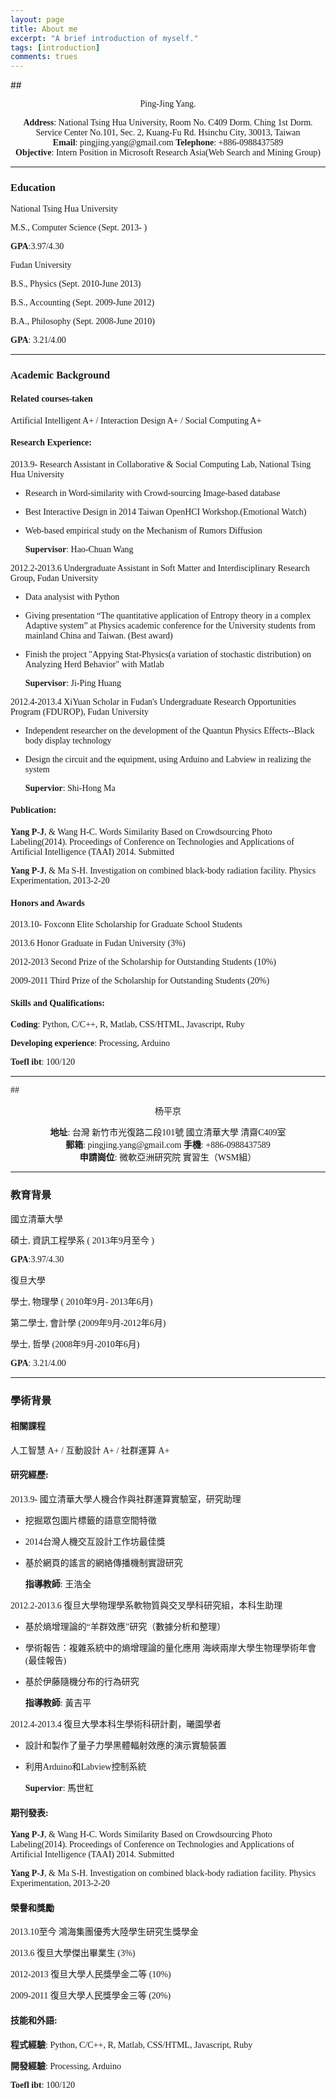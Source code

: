 ```yaml
---
layout: page
title: About me
excerpt: "A brief introduction of myself."
tags: [introduction]
comments: trues
---
```



##<font style="font-family:Times New Roman"><center>Ping-Jing Yang.</center>

<center><b>Address</b>: National Tsing Hua University, Room No. C409 Dorm. Ching 1st Dorm. Service Center
No.101, Sec. 2, Kuang-Fu Rd.
Hsinchu City, 30013, Taiwan</center>

<center><b>Email</b>: pingjing.yang@gmail.com <b>Telephone</b>: +886-0988437589</center>

<center><b>Objective</b>: Intern Position in Microsoft Research Asia(Web Search and Mining Group)</center>

---

### Education

National Tsing Hua University

M.S., Computer Science
(Sept. 2013- )

**GPA**:3.97/4.30

Fudan University

B.S., Physics
(Sept. 2010-June 2013)

B.S., Accounting
(Sept. 2009-June 2012)

B.A., Philosophy 
(Sept. 2008-June 2010)

**GPA**: 3.21/4.00

---
### Academic Background

#### Related courses-taken

 Artificial Intelligent	A+
/ Interaction Design	A+
/ Social Computing	A+

#### Research Experience:

2013.9-
Research Assistant in Collaborative & Social Computing Lab, National Tsing Hua University

- Research in Word-similarity with Crowd-sourcing Image-based database
- Best Interactive Design in 2014 Taiwan OpenHCI Workshop.(Emotional Watch)
- Web-based empirical study on the Mechanism of Rumors Diffusion

	**Supervisor**: Hao-Chuan Wang

2012.2-2013.6
Undergraduate Assistant in Soft Matter and Interdisciplinary Research Group, Fudan University

- Data analysist with Python
- Giving presentation “The quantitative application of Entropy theory in a complex Adaptive system” at Physics academic conference for the University students from mainland China and Taiwan. (Best award)
- Finish the project "Appying Stat-Physics(a variation of stochastic distribution) on Analyzing Herd Behavior" with Matlab

	**Supervisor**: Ji-Ping Huang

2012.4-2013.4
XiYuan Scholar in Fudan's Undergraduate Research Opportunities Program (FDUROP), Fudan University

- Independent researcher on the development of the Quantun Physics Effects--Black body display technology
- Design the circuit and the equipment, using Arduino and Labview in realizing the system

	**Supervior**: Shi-Hong Ma

#### Publication:

__Yang P-J__, & Wang H-C. Words Similarity Based on Crowdsourcing Photo Labeling(2014). Proceedings of Conference on Technologies and Applications of Artificial Intelligence (TAAI) 2014. Submitted

__Yang P-J__, & Ma S-H. Investigation on combined black-body radiation facility. Physics Experimentation, 2013-2-20

#### Honors and Awards

2013.10- Foxconn Elite Scholarship for Graduate School Students

2013.6 Honor Graduate in Fudan University (3%)

2012-2013 Second Prize of the Scholarship for Outstanding Students (10%)

2009-2011 Third Prize of the Scholarship for Outstanding Students (20%)
 

#### Skills and Qualifications:

**Coding**: Python, C/C++, R, Matlab, CSS/HTML, Javascript, Ruby

**Developing experience**: Processing, Arduino

**Toefl ibt**: 100/120

---


##<font style="font-family:Times New Roman"><center> 杨平京</center>

<center><b>地址</b>: 台灣 新竹市光復路二段101號 國立清華大學 清齋C409室</center>

<center><b>郵箱</b>: pingjing.yang@gmail.com <b>手機</b>: +886-0988437589</center>

<center><b>申請崗位</b>: 微軟亞洲研究院 實習生（WSM組）</center>

---
### 教育背景

國立清華大學

碩士, 資訊工程學系
( 2013年9月至今 )

**GPA**:3.97/4.30

復旦大學

學士, 物理學
( 2010年9月- 2013年6月)

第二學士, 會計學
(2009年9月-2012年6月)

學士, 哲學 
(2008年9月-2010年6月)

**GPA**: 3.21/4.00

---
### 學術背景

#### 相關課程

 人工智慧	A+
/ 互動設計	A+
/ 社群運算	A+

#### 研究經歷:

2013.9-
國立清華大學人機合作與社群運算實驗室，研究助理

- 挖掘眾包圖片標籤的語意空間特徵
- 2014台灣人機交互設計工作坊最佳獎
- 基於網頁的謠言的網絡傳播機制實證研究

	**指導教師**: 王浩全

2012.2-2013.6
復旦大學物理學系軟物質與交叉學科研究組，本科生助理

- 基於熵增理論的“羊群效應”研究（數據分析和整理）
- 學術報告：複雜系統中的熵增理論的量化應用 海峽兩岸大學生物理學術年會 (最佳報告)
- 基於伊藤隨機分布的行為研究

	**指導教師**: 黃吉平

2012.4-2013.4
復旦大學本科生學術科研計劃，曦園學者

- 設計和製作了量子力學黑體輻射效應的演示實驗裝置
- 利用Arduino和Labview控制系統

	**Supervior**: 馬世紅

#### 期刊發表:

__Yang P-J__, & Wang H-C. Words Similarity Based on Crowdsourcing Photo Labeling(2014). Proceedings of Conference on Technologies and Applications of Artificial Intelligence (TAAI) 2014. Submitted

__Yang P-J__, & Ma S-H. Investigation on combined black-body radiation facility. Physics Experimentation, 2013-2-20

#### 榮譽和獎勵

2013.10至今 鴻海集團優秀大陸學生研究生獎學金

2013.6 復旦大學傑出畢業生 (3%)

2012-2013 復旦大學人民獎學金二等 (10%)

2009-2011 復旦大學人民獎學金三等 (20%)
 

#### 技能和外語:

**程式經驗**: Python, C/C++, R, Matlab, CSS/HTML, Javascript, Ruby

**開發經驗**: Processing, Arduino

**Toefl ibt**: 100/120


